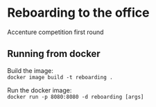# Reboarding to the office
Accenture competition first round

## Running from docker
Build the image:  
`docker image build -t reboarding .`

Run the docker image:  
`docker run -p 8080:8080 -d reboarding [args]`
